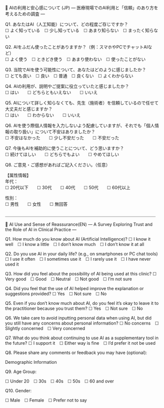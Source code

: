 📝 AIの利用と安心感について  (JP)
— 医療現場でのAI利用と「信頼」のあり方を考えるための調査 —

Q1. あなたはAI（人工知能）について、どの程度ご存じですか？  
☐ よく知っている ☐ 少し知っている ☐ あまり知らない ☐ まったく知らない

Q2. AIをふだん使ったことがありますか？（例：スマホやPCでチャットAIなど）  
☐ よく使う ☐ ときどき使う ☐ あまり使わない ☐ 使ったことがない

Q3. 当院でAIを使う可能性について、あなたはどのように感じましたか？  
☐ とても良い ☐ 良い ☐ 普通 ☐ 良くない ☐ よくわからない

Q4. AIの利用が、説明やご提案に役立っていたと感じましたか？  
☐ はい  ☐ どちらともいえない  ☐ いいえ

Q5. AIについて詳しく知らなくても、先生（施術者）を信頼しているので任せて大丈夫だと感じますか？  
☐ はい  ☐ わからない  ☐ いいえ

Q6. AIを使う際個人情報を入力しないよう配慮していますが、それでも「個人情報の取り扱い」について不安はありましたか？  
☐ 不安はなかった  ☐ 少し不安だった  ☐ 不安だった

Q7. 今後もAIを補助的に使うことについて、どう思いますか？  
☐ 続けてほしい  ☐ どちらでもよい  ☐ やめてほしい

Q8. ご意見・ご感想があればご記入ください。（任意）  


【属性情報】  
年代：  
☐ 20代以下  ☐ 30代  ☐ 40代  ☐ 50代  ☐ 60代以上  

性別：  
☐ 男性  ☐ 女性  ☐ 無回答

＿＿＿＿＿＿＿＿＿＿＿＿＿＿＿＿＿＿＿＿＿＿＿＿＿＿＿＿＿＿＿＿＿＿＿

📝 AI Use and Sense of Reassurance(EN)
— A Survey Exploring Trust and the Role of AI in Clinical Practice —

Q1. How much do you know about AI (Artificial Intelligence)?
☐ I know it well ☐ I know a little ☐ I don’t know much ☐ I don’t know it at all

Q2. Do you use AI in your daily life? (e.g., on smartphones or PC chat tools)
☐ I use it often ☐ I sometimes use it ☐ I rarely use it ☐ I have never used it

Q3. How did you feel about the possibility of AI being used at this clinic?
☐ Very good ☐ Good ☐ Neutral ☐ Not good ☐ I’m not sure

Q4. Did you feel that the use of AI helped improve the explanation or suggestions provided?
☐ Yes ☐ Not sure ☐ No

Q5. Even if you don’t know much about AI, do you feel it’s okay to leave it to the practitioner because you trust them?
☐ Yes ☐ Not sure ☐ No

Q6. We take care to avoid inputting personal data when using AI, but did you still have any concerns about personal information?
☐ No concerns ☐ Slightly concerned ☐ Very concerned

Q7. What do you think about continuing to use AI as a supplementary tool in the future?
☐ I support it ☐ Either way is fine ☐ I’d prefer it not be used

Q8. Please share any comments or feedback you may have (optional):

Demographic Information

Q9. Age Group:

☐ Under 20 ☐ 30s ☐ 40s ☐ 50s ☐ 60 and over

Q10. Gender: 

☐ Male ☐ Female ☐ Prefer not to say


